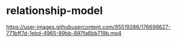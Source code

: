 # relationship-model

https://user-images.githubusercontent.com/95519286/176698627-771bff7d-1ebd-4965-89bb-897fa6bb719b.mp4
